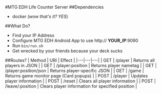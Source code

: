 #MTG EDH Life Counter Server
##Dependencies
* docker (*wow that's it? YES*)

##What Do?
* Find your IP Address
* Configure MTG EDH Android App to use http:// **YOUR_IP**:9090
* Run `bin/run.sh`
* Get wrecked by your friends because your deck sucks

##Routes?
| Method  | URI  | Effect  | 
|---|---|---|
| GET  | /player  | Returns all players in JSON  |
| GET  | /player:position  | Returns player nametag  |
| GET  | /player:position/json  | Returns player-specific JSON  |
| GET  | /game  | Returns game monitor page (Card popups)  |
| POST  | /player  | Updates player information |
| POST  | /reset  | Clears all player information  |
| POST  | /leave/:position  | Clears player information for specified position  |